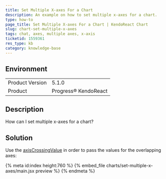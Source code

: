 ```yaml
---
title: Set Multiple X-axes For a Chart
description: An example on how to set multiple x-axes for a chart.
type: how-to
page_title: Set Multiple X-axes For a Chart | KendoReact Chart
slug: chart-set-multiple-x-axes
tags: chat, axes, multiple axes, x-axis
ticketid: 1559361
res_type: kb
category: knowledge-base
---
```


## Environment

<table>
	<tbody>
		<tr>
			<td>Product Version</td>
			<td>5.1.0</td>
		</tr>
		<tr>
			<td>Product</td>
			<td>Progress® KendoReact</td>
		</tr>
	</tbody>
</table>


## Description

How can I set multiple x-axes for a chart?

## Solution

Use the [axisCrossingValue](https://www.telerik.com/kendo-react-ui/components/charts/api/ChartCategoryAxisItemProps/#toc-axiscrossingvalue) in order to pass the values for the overlapping axes:

{% meta id:index height:760 %}
{% embed_file charts/set-multiple-x-axes/main.jsx preview %}
{% endmeta %}
